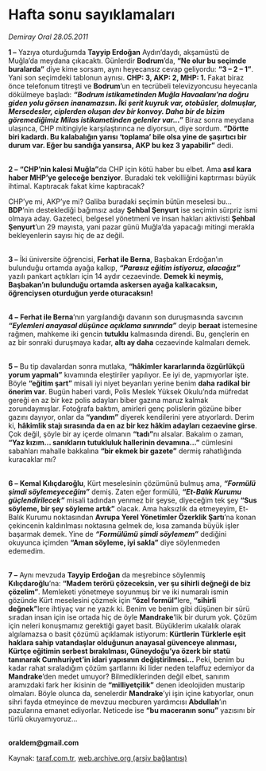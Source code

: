 # Hafta sonu sayıklamaları

*Demiray Oral 28.05.2011*

<div class="yazi"><p><b>1 –</b> Yazıya oturduğumda <b>Tayyip Erdoğan</b> Aydın’daydı, akşamüstü de Muğla’da meydana çıkacaktı. Günlerdir <b>Bodrum</b>’da, <b>“Ne olur bu seçimde buralarda”</b> diye kime sorsam, aynı heyecansız cevap geliyordu: <b>“3 – 2 – 1”</b>. Yani son seçimdeki tablonun aynısı. <b>CHP: 3, AKP: 2, MHP: 1.</b> Fakat biraz önce telefonum titreşti ve <b>Bodrum</b>’un en tecrübeli televizyoncusu heyecanla dökülmeye başladı: <b><i>“Bodrum istikametinden Muğla Havaalanı’na doğru giden yolu görsen inanamazsın. İki şerit kuyruk var, otobüsler, dolmuşlar, Mersedesler, ciplerden oluşan dev bir konvoy. Daha bir de bizim göremediğimiz Milas istikametinden gelenler var...”</i></b> Biraz sonra meydana ulaşınca, CHP mitingiyle karşılaştırınca ne diyorsun, diye sordum. <b>“Dörtte biri kadardı. Bu kalabalığın yarısı ‘toplama’ bile olsa yine de şaşırtıcı bir durum var. Eğer bu sandığa yansırsa, AKP bu kez 3 yapabilir”</b> dedi.</p>
<p><b><br/>2 –</b> <b>“CHP’nin kalesi Muğla”</b>da CHP için kötü haber bu elbet. Ama <b>asıl kara haber MHP’ye geleceğe benziyor</b>. Buradaki tek vekilliğini kaptırması büyük ihtimal. Kaptıracak fakat kime kaptıracak?</p>
<p>CHP’ye mi, AKP’ye mi? Galiba buradaki seçimin bütün meselesi bu... <b>BDP</b>’nin desteklediği bağımsız aday <b>Şehbal Şenyurt</b> ise seçimin sürpriz ismi olmaya aday. Gazeteci, belgesel yönetmeni ve insan hakları aktivisti <b>Şehbal Şenyurt</b>’un 29 mayısta, yani pazar günü Muğla’da yapacağı mitingi merakla bekleyenlerin sayısı hiç de az değil.</p>
<p><b><br/>3 –</b> İki üniversite öğrencisi, <b>Ferhat ile Berna</b>, Başbakan Erdoğan’ın bulunduğu ortamda ayağa kalkıp, <b><i>“Parasız eğitim istiyoruz, alacağız”</i></b> yazılı pankart açtıkları için 14 aydır cezaevinde. <b>Demek ki neymiş, Başbakan’ın bulunduğu ortamda askersen ayağa kalkacaksın, öğrenciysen oturduğun yerde oturacaksın!</b></p>
<p><b><br/>4 –</b> <b>Ferhat ile Berna</b>’nın yargılandığı davanın son duruşmasında savcının <b><i>“Eylemleri anayasal düşünce açıklama sınırında”</i></b> deyip <b>beraat</b> istemesine rağmen, mahkeme iki gencin <b>tutuklu</b> kalmasında direndi. Bu, gençlerin en az bir sonraki duruşmaya kadar, <b>altı ay daha</b> cezaevinde kalmaları demek.</p>
<p><b><br/>5 –</b> Bu tip davalardan sonra mutlaka, <b>“hâkimler kararlarında özgürlükçü yorum yapmalı”</b> kıvamında eleştiriler yapılıyor. Ee iyi de, yapmıyorlar işte. Böyle <b>“eğitim şart”</b> misali iyi niyet beyanları yerine benim <b>daha radikal bir önerim var</b>. Bugün haberi vardı, Polis Meslek Yüksek Okulu’nda müfredat gereği en az bir kez polis adayları biber gazına maruz kalmak zorundaymışlar. Fotoğrafa baktım, amirleri genç polislerin gözüne biber gazını dayıyor, onlar da <b>“yandım”</b> diyerek kendilerini yere atıyorlardı. Derim ki, <b>hâkimlik stajı sırasında da en az bir kez hâkim adayları cezaevine girse</b>. Çok değil, şöyle bir ay içerde olmanın <b>“tadı”</b>nı alsalar. Bakalım o zaman, <b>“Yaz kızım... sanıkların tutukluluk hallerinin devamına...”</b> cümlesini sabahları mahalle bakkalına <b>“bir ekmek bir gazete”</b> dermiş rahatlığında kuracaklar mı?</p>
<p><b><br/>6 –</b> <b>Kemal Kılıçdaroğlu</b>, Kürt meselesinin çözümünü bulmuş ama, <b><i>“Formülü şimdi söylemeyeceğim”</i></b> demiş. Zaten eğer formülü, <b><i>“Et-Balık Kurumu güçlendirilecek”</i></b> misali tadından yenmez bir şeyse, diyeceğim tek şey <b>“Sus söyleme, bir şey söyleme artık”</b> olacak. Ama haksızlık da etmeyeyim, Et-Balık Kurumu noktasından <b>Avrupa Yerel Yönetimler Özerklik Şartı</b>’na konan çekincenin kaldırılması noktasına gelmek de, kısa zamanda büyük işler başarmak demek. Yine de <b><i>“Formülümü şimdi söylemem”</i></b> dediğini okuyunca içimden <b>“Aman söyleme, iyi sakla”</b> diye söylenmeden edemedim.</p>
<p><b><br/>7 –</b> Aynı mevzuda <b>Tayyip Erdoğan</b> da meşrebince söylenmiş <b>Kılıçdaroğlu</b>’na: <b>“Madem terörü çözeceksin, ver şu sihirli değneği de biz çözelim”</b>. Memleketi yönetmeye soyunmuş bir ve iki numaralı ismin gözünde Kürt meselesini çözmek için <b>“özel formül”</b>lere, <b>“sihirli değnek”</b>lere ihtiyaç var ne yazık ki. Benim ve benim gibi düşünen bir sürü sıradan insan için ise ortada hiç de öyle <b>Mandrake</b>’lik bir durum yok. Çözüm için neleri konuşmamız gerektiği gayet basit. Büyüklerim ukalalık olarak algılamazsa o basit çözümü açıklamak istiyorum: <b>Kürtlerin Türklerle eşit haklara sahip vatandaşlar olduğunun anayasal güvenceye alınması, Kürtçe eğitimin serbest bırakılması, Güneydoğu’ya özerk bir statü tanınarak Cumhuriyet’in idari yapısının değiştirilmesi...</b> Peki, benim bu kadar rahat sıraladığım çözüm şartlarını iki lider neden telaffuz edemiyor da <b>Mandrake</b>’den medet umuyor? Bilmediklerinden değil elbet, sanırım aramızdaki fark her ikisinin de <b>“milliyetçilik”</b> denen ideolojiden mustarip olmaları. Böyle olunca da, senelerdir <b>Mandrake</b>’yi işin içine katıyorlar, onun sihri fayda etmeyince de mevzuu mecburen yardımcısı <b>Abdullah</b>’ın pazularına emanet ediyorlar. Neticede ise <b>“bu maceranın sonu”</b> yazısını bir türlü okuyamıyoruz...</p>
<p><b><br/>oraldem@gmail.com</b></p>
</div>

Kaynak: [taraf.com.tr](http://www.taraf.com.tr/demiray-oral/makale-hafta-sonu-sayiklamalari.htm), [web.archive.org (arşiv bağlantısı)](http://web.archive.org/web/20131102203533/http://www.taraf.com.tr/demiray-oral/makale-hafta-sonu-sayiklamalari.htm)
